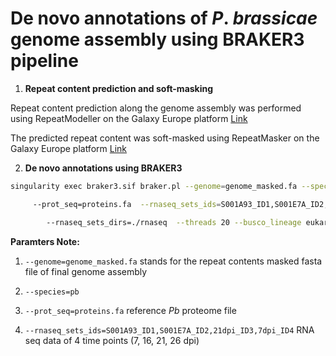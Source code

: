 # De novo annotations of _P_. _brassicae_ genome assembly using BRAKER3 pipeline

1. **Repeat content prediction and soft-masking** 

Repeat content prediction along the genome assembly was performed using RepeatModeller on the Galaxy Europe platform [Link](https://usegalaxy.eu/)

The predicted repeat content was soft-masked using RepeatMasker on the Galaxy Europe platform [Link](https://usegalaxy.eu/)

2. **De novo annotations using BRAKER3**

```bash
singularity exec braker3.sif braker.pl --genome=genome_masked.fa --species=pb 

     --prot_seq=proteins.fa  --rnaseq_sets_ids=S001A93_ID1,S001E7A_ID2,21dpi_ID3,7dpi_ID4 \

        --rnaseq_sets_dirs=./rnaseq  --threads 20 --busco_lineage eukaryota_odb10 &> pb3a.log
```
**Paramters Note:**

 1. ```--genome=genome_masked.fa``` stands for the repeat contents masked fasta file of final genome assembly

 2. ```--species=pb```

3. ```--prot_seq=proteins.fa``` reference _Pb_ proteome file  

4. ```--rnaseq_sets_ids=S001A93_ID1,S001E7A_ID2,21dpi_ID3,7dpi_ID4``` RNA seq data of 4 time points (7, 16, 21, 26 dpi)
